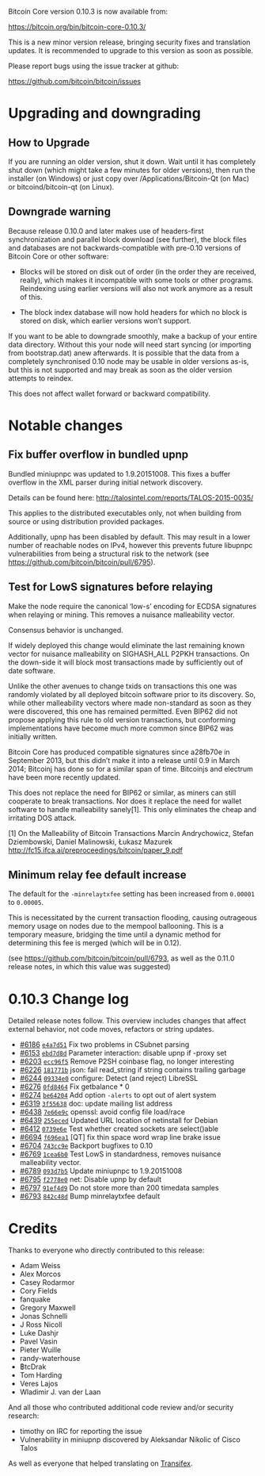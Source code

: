 Bitcoin Core version 0.10.3 is now available from:

<https://bitcoin.org/bin/bitcoin-core-0.10.3/>

This is a new minor version release, bringing security fixes and translation
updates. It is recommended to upgrade to this version as soon as possible.

Please report bugs using the issue tracker at github:

<https://github.com/bitcoin/bitcoin/issues>

# Upgrading and downgrading

## How to Upgrade

If you are running an older version, shut it down. Wait until it has
completely shut down (which might take a few minutes for older versions), then
run the installer (on Windows) or just copy over /Applications/Bitcoin-Qt (on
Mac) or bitcoind/bitcoin-qt (on Linux).

## Downgrade warning

Because release 0.10.0 and later makes use of headers-first synchronization
and parallel block download (see further), the block files and databases are
not backwards-compatible with pre-0.10 versions of Bitcoin Core or other
software:

  * Blocks will be stored on disk out of order (in the order they are received, really), which makes it incompatible with some tools or other programs. Reindexing using earlier versions will also not work anymore as a result of this.

  * The block index database will now hold headers for which no block is stored on disk, which earlier versions won’t support.

If you want to be able to downgrade smoothly, make a backup of your entire
data directory. Without this your node will need start syncing (or importing
from bootstrap.dat) anew afterwards. It is possible that the data from a
completely synchronised 0.10 node may be usable in older versions as-is, but
this is not supported and may break as soon as the older version attempts to
reindex.

This does not affect wallet forward or backward compatibility.

# Notable changes

## Fix buffer overflow in bundled upnp

Bundled miniupnpc was updated to 1.9.20151008. This fixes a buffer overflow in
the XML parser during initial network discovery.

Details can be found here: <http://talosintel.com/reports/TALOS-2015-0035/>

This applies to the distributed executables only, not when building from
source or using distribution provided packages.

Additionally, upnp has been disabled by default. This may result in a lower
number of reachable nodes on IPv4, however this prevents future libupnpc
vulnerabilities from being a structural risk to the network (see
<https://github.com/bitcoin/bitcoin/pull/6795>).

## Test for LowS signatures before relaying

Make the node require the canonical ‘low-s’ encoding for ECDSA signatures when
relaying or mining. This removes a nuisance malleability vector.

Consensus behavior is unchanged.

If widely deployed this change would eliminate the last remaining known vector
for nuisance malleability on SIGHASH_ALL P2PKH transactions. On the down-side
it will block most transactions made by sufficiently out of date software.

Unlike the other avenues to change txids on transactions this one was randomly
violated by all deployed bitcoin software prior to its discovery. So, while
other malleability vectors where made non-standard as soon as they were
discovered, this one has remained permitted. Even BIP62 did not propose
applying this rule to old version transactions, but conforming implementations
have become much more common since BIP62 was initially written.

Bitcoin Core has produced compatible signatures since a28fb70e in September
2013, but this didn’t make it into a release until 0.9 in March 2014; Bitcoinj
has done so for a similar span of time. Bitcoinjs and electrum have been more
recently updated.

This does not replace the need for BIP62 or similar, as miners can still
cooperate to break transactions. Nor does it replace the need for wallet
software to handle malleability sanely[1]. This only eliminates the cheap and
irritating DOS attack.

[1] On the Malleability of Bitcoin Transactions Marcin Andrychowicz, Stefan
Dziembowski, Daniel Malinowski, Łukasz Mazurek
<http://fc15.ifca.ai/preproceedings/bitcoin/paper_9.pdf>

## Minimum relay fee default increase

The default for the `-minrelaytxfee` setting has been increased from `0.00001`
to `0.00005`.

This is necessitated by the current transaction flooding, causing outrageous
memory usage on nodes due to the mempool ballooning. This is a temporary
measure, bridging the time until a dynamic method for determining this fee is
merged (which will be in 0.12).

(see <https://github.com/bitcoin/bitcoin/pull/6793>, as well as the 0.11.0
release notes, in which this value was suggested)

# 0.10.3 Change log

Detailed release notes follow. This overview includes changes that affect
external behavior, not code moves, refactors or string updates.

  * [#6186](https://github.com/bitcoin/bitcoin/pull/6186) [`e4a7d51`](https://github.com/bitcoin/bitcoin/commit/e4a7d51) Fix two problems in CSubnet parsing
  * [#6153](https://github.com/bitcoin/bitcoin/pull/6153) [`ebd7d8d`](https://github.com/bitcoin/bitcoin/commit/ebd7d8d) Parameter interaction: disable upnp if -proxy set
  * [#6203](https://github.com/bitcoin/bitcoin/pull/6203) [`ecc96f5`](https://github.com/bitcoin/bitcoin/commit/ecc96f5) Remove P2SH coinbase flag, no longer interesting
  * [#6226](https://github.com/bitcoin/bitcoin/pull/6226) [`181771b`](https://github.com/bitcoin/bitcoin/commit/181771b) json: fail read_string if string contains trailing garbage
  * [#6244](https://github.com/bitcoin/bitcoin/pull/6244) [`09334e0`](https://github.com/bitcoin/bitcoin/commit/09334e0) configure: Detect (and reject) LibreSSL
  * [#6276](https://github.com/bitcoin/bitcoin/pull/6276) [`0fd8464`](https://github.com/bitcoin/bitcoin/commit/0fd8464) Fix getbalance * 0
  * [#6274](https://github.com/bitcoin/bitcoin/pull/6274) [`be64204`](https://github.com/bitcoin/bitcoin/commit/be64204) Add option `-alerts` to opt out of alert system
  * [#6319](https://github.com/bitcoin/bitcoin/pull/6319) [`3f55638`](https://github.com/bitcoin/bitcoin/commit/3f55638) doc: update mailing list address
  * [#6438](https://github.com/bitcoin/bitcoin/pull/6438) [`7e66e9c`](https://github.com/bitcoin/bitcoin/commit/7e66e9c) openssl: avoid config file load/race
  * [#6439](https://github.com/bitcoin/bitcoin/pull/6439) [`255eced`](https://github.com/bitcoin/bitcoin/commit/255eced) Updated URL location of netinstall for Debian
  * [#6412](https://github.com/bitcoin/bitcoin/pull/6412) [`0739e6e`](https://github.com/bitcoin/bitcoin/commit/0739e6e) Test whether created sockets are select()able
  * [#6694](https://github.com/bitcoin/bitcoin/pull/6694) [`f696ea1`](https://github.com/bitcoin/bitcoin/commit/f696ea1) [QT] fix thin space word wrap line brake issue
  * [#6704](https://github.com/bitcoin/bitcoin/pull/6704) [`743cc9e`](https://github.com/bitcoin/bitcoin/commit/743cc9e) Backport bugfixes to 0.10
  * [#6769](https://github.com/bitcoin/bitcoin/pull/6769) [`1cea6b0`](https://github.com/bitcoin/bitcoin/commit/1cea6b0) Test LowS in standardness, removes nuisance malleability vector.
  * [#6789](https://github.com/bitcoin/bitcoin/pull/6789) [`093d7b5`](https://github.com/bitcoin/bitcoin/commit/093d7b5) Update miniupnpc to 1.9.20151008
  * [#6795](https://github.com/bitcoin/bitcoin/pull/6795) [`f2778e0`](https://github.com/bitcoin/bitcoin/commit/f2778e0) net: Disable upnp by default
  * [#6797](https://github.com/bitcoin/bitcoin/pull/6797) [`91ef4d9`](https://github.com/bitcoin/bitcoin/commit/91ef4d9) Do not store more than 200 timedata samples
  * [#6793](https://github.com/bitcoin/bitcoin/pull/6793) [`842c48d`](https://github.com/bitcoin/bitcoin/commit/842c48d) Bump minrelaytxfee default

# Credits

Thanks to everyone who directly contributed to this release:

  * Adam Weiss
  * Alex Morcos
  * Casey Rodarmor
  * Cory Fields
  * fanquake
  * Gregory Maxwell
  * Jonas Schnelli
  * J Ross Nicoll
  * Luke Dashjr
  * Pavel Vasin
  * Pieter Wuille
  * randy-waterhouse
  * ฿tcDrak
  * Tom Harding
  * Veres Lajos
  * Wladimir J. van der Laan

And all those who contributed additional code review and/or security research:

  * timothy on IRC for reporting the issue
  * Vulnerability in miniupnp discovered by Aleksandar Nikolic of Cisco Talos

As well as everyone that helped translating on
[Transifex](https://www.transifex.com/projects/p/bitcoin/).

